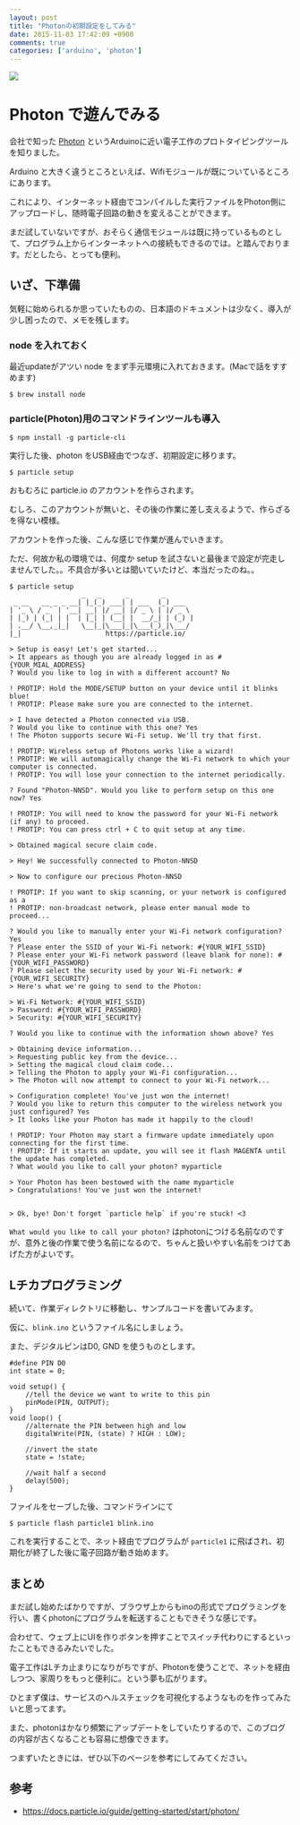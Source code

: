 ```yaml
---
layout: post
title: "Photonの初期設定をしてみる"
date: 2015-11-03 17:42:09 +0900
comments: true
categories: ['arduino', 'photon']
---
```


![](https://skim.milk200.cc/20151103_photon/photon_blink.jpg)

# Photon で遊んでみる

会社で知った [Photon](https://www.particle.io/) というArduinoに近い電子工作のプロトタイピングツールを知りました。

Arduino と大きく違うところといえば、Wifiモジュールが既についているところにあります。

これにより、インターネット経由でコンパイルした実行ファイルをPhoton側にアップロードし、随時電子回路の動きを変えることができます。

まだ試していないですが、おそらく通信モジュールは既に持っているものとして、プログラム上からインターネットへの接続もできるのでは。と踏んでおります。だとしたら、とっても便利。

## いざ、下準備

気軽に始められるか思っていたものの、日本語のドキュメントは少なく、導入が少し困ったので、メモを残します。

### node を入れておく

最近updateがアツい node をまず手元環境に入れておきます。(Macで話をすすめます)

```
$ brew install node
```

### particle(Photon)用のコマンドラインツールも導入

```
$ npm install -g particle-cli
```

実行した後、photon をUSB経由でつなぎ、初期設定に移ります。

```
$ particle setup
```

おもむろに particle.io のアカウントを作らされます。

むしろ、このアカウントが無いと、その後の作業に差し支えるようで、作らざるを得ない模様。

アカウントを作った後、こんな感じで作業が進んでいきます。

ただ、何故か私の環境では、何度か setup を試さないと最後まで設定が完走しませんでした。。不具合が多いとは聞いていたけど、本当だったのね。。

```text
$ particle setup
                  _   _      _        _
 _ __   __ _ _ __| |_(_) ___| | ___  (_) ___
| '_ \ / _` | '__| __| |/ __| |/ _ \ | |/ _ \
| |_) | (_| | |  | |_| | (__| |  __/_| | (_) |
| .__/ \__,_|_|   \__|_|\___|_|\___(_)_|\___/
|_|                     https://particle.io/

> Setup is easy! Let's get started...
> It appears as though you are already logged in as #{YOUR_MIAL_ADDRESS}
? Would you like to log in with a different account? No

! PROTIP: Hold the MODE/SETUP button on your device until it blinks blue!
! PROTIP: Please make sure you are connected to the internet.

> I have detected a Photon connected via USB.
? Would you like to continue with this one? Yes
! The Photon supports secure Wi-Fi setup. We'll try that first.

! PROTIP: Wireless setup of Photons works like a wizard!
! PROTIP: We will automagically change the Wi-Fi network to which your computer is connected.
! PROTIP: You will lose your connection to the internet periodically.

? Found "Photon-NNSD". Would you like to perform setup on this one now? Yes

! PROTIP: You will need to know the password for your Wi-Fi network (if any) to proceed.
! PROTIP: You can press ctrl + C to quit setup at any time.

> Obtained magical secure claim code.

> Hey! We successfully connected to Photon-NNSD

> Now to configure our precious Photon-NNSD

! PROTIP: If you want to skip scanning, or your network is configured as a
! PROTIP: non-broadcast network, please enter manual mode to proceed...

? Would you like to manually enter your Wi-Fi network configuration? Yes
? Please enter the SSID of your Wi-Fi network: #{YOUR_WIFI_SSID}
? Please enter your Wi-Fi network password (leave blank for none): #{YOUR_WIFI_PASSWORD}
? Please select the security used by your Wi-Fi network: #{YOUR_WIFI_SECURITY}
> Here's what we're going to send to the Photon:

> Wi-Fi Network: #{YOUR_WIFI_SSID}
> Password: #{YOUR_WIFI_PASSWORD}
> Security: #{YOUR_WIFI_SECURITY}

? Would you like to continue with the information shown above? Yes

> Obtaining device information...
> Requesting public key from the device...
> Setting the magical cloud claim code...
> Telling the Photon to apply your Wi-Fi configuration...
> The Photon will now attempt to connect to your Wi-Fi network...

> Configuration complete! You've just won the internet!
? Would you like to return this computer to the wireless network you just configured? Yes
> It looks like your Photon has made it happily to the cloud!

! PROTIP: Your Photon may start a firmware update immediately upon connecting for the first time.
! PROTIP: If it starts an update, you will see it flash MAGENTA until the update has completed.
? What would you like to call your photon? myparticle

> Your Photon has been bestowed with the name myparticle
> Congratulations! You've just won the internet!


> Ok, bye! Don't forget `particle help` if you're stuck! <3
```

`What would you like to call your photon?` はphotonにつける名前なのですが、意外と後の作業で使う名前になるので、ちゃんと扱いやすい名前をつけてあげた方がよいです。

## Lチカプログラミング

続いて、作業ディレクトリに移動し、サンプルコードを書いてみます。

仮に、`blink.ino` というファイル名にしましょう。

また、デジタルピンはD0, GND を使うものとします。

```
#define PIN D0
int state = 0;

void setup() {
    //tell the device we want to write to this pin
    pinMode(PIN, OUTPUT);
}
void loop() {
    //alternate the PIN between high and low
    digitalWrite(PIN, (state) ? HIGH : LOW);

    //invert the state
    state = !state;

    //wait half a second
    delay(500);
}
```

ファイルをセーブした後、コマンドラインにて

```
$ particle flash particle1 blink.ino
```

これを実行することで、ネット経由でプログラムが `particle1` に飛ばされ、初期化が終了した後に電子回路が動き始めます。

## まとめ

まだ試し始めたばかりですが、ブラウザ上からもinoの形式でプログラミングを行い、書くphotonにプログラムを転送することもできそうな感じです。

合わせて、ウェブ上にUIを作りボタンを押すことでスイッチ代わりにするといったこともできるみたいでした。

電子工作はLチカ止まりになりがちですが、Photonを使うことで、ネットを経由しつつ、家周りをもっと便利に。という夢も広がります。

ひとまず僕は、サービスのヘルスチェックを可視化するようなものを作ってみたいと思ってます。

また、photonはかなり頻繁にアップデートをしていたりするので、このブログの内容が古くなることも容易に想像できます。

つまずいたときには、ぜひ以下のページを参考にしてみてください。

## 参考

- https://docs.particle.io/guide/getting-started/start/photon/
